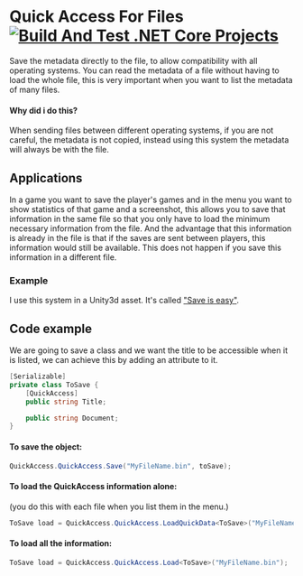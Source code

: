# Quick Access For Files [![Build And Test .NET Core Projects](https://github.com/tomashalac/QuickAccessForFiles/actions/workflows/main.yml/badge.svg)](https://github.com/tomashalac/QuickAccessForFiles/actions/workflows/main.yml)
Save the metadata directly to the file, to allow compatibility with all operating systems.
You can read the metadata of a file without having to load the whole file, this is very important when you want to list the metadata of many files.

#### Why did i do this?
When sending files between different operating systems,
if you are not careful, the metadata is not copied,
instead using this system the metadata will always be with the file.


## Applications

In a game you want to save the player's games and in the menu you want to show statistics of that game and a screenshot, this allows you to save that information in the same file so that you only have to load the minimum necessary information from the file. And the advantage that this information is already in the file is that if the saves are sent between players, this information would still be available. This does not happen if you save this information in a different file.


### Example
I use this system in a Unity3d asset. It's called ["Save is easy"](https://assetstore.unity.com/packages/tools/input-management/save-is-easy-57432#releases).


## Code example

We are going to save a class and we want the title to be accessible when it is listed, we can achieve this by adding an attribute to it.
```c#
[Serializable]
private class ToSave {
    [QuickAccess]
    public string Title;

    public string Document;
}
```

#### To save the object:
```c#
QuickAccess.QuickAccess.Save("MyFileName.bin", toSave);
```

#### To load the QuickAccess information alone:
(you do this with each file when you list them in the menu.)
```c#
ToSave load = QuickAccess.QuickAccess.LoadQuickData<ToSave>("MyFileName.bin");
```

#### To load all the information:
```c#
ToSave load = QuickAccess.QuickAccess.Load<ToSave>("MyFileName.bin");
```
